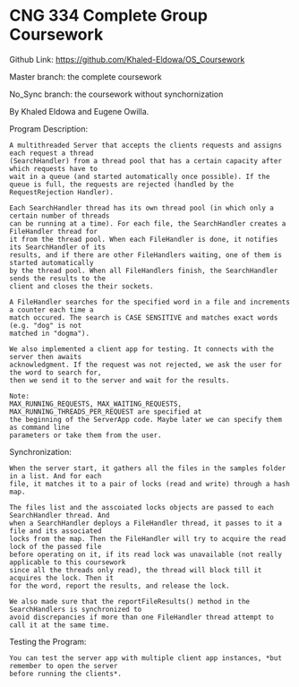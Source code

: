 # CNG 334 Complete Group Coursework

Github Link: https://github.com/Khaled-Eldowa/OS_Coursework

Master branch: the complete coursework

No_Sync branch: the coursework without synchornization

By Khaled Eldowa and Eugene Owilla.

Program Description:

	A multithreaded Server that accepts the clients requests and assigns each request a thread 
	(SearchHandler) from a thread pool that has a certain capacity after which requests have to 
	wait in a queue (and started automatically once possible). If the queue is full, the requests are rejected (handled by the 
	RequestRejection Handler).

	Each SearchHandler thread has its own thread pool (in which only a certain number of threads
	can be running at a time). For each file, the SearchHandler creates a FileHandler thread for
	it from the thread pool. When each FileHandler is done, it notifies its SearchHandler of its
	results, and if there are other FileHandlers waiting, one of them is started automatically 
	by the thread pool. When all FileHandlers finish, the SearchHandler sends the results to the
	client and closes the their sockets.

	A FileHandler searches for the specified word in a file and increments a counter each time a 
	match occured. The search is CASE SENSITIVE and matches exact words (e.g. "dog" is not 
	matched in "dogma").

	We also implemented a client app for testing. It connects with the server then awaits 
	acknowledgment. If the request was not rejected, we ask the user for the word to search for, 
	then we send it to the server and wait for the results.

	Note: 
	MAX_RUNNING_REQUESTS, MAX_WAITING_REQUESTS, MAX_RUNNING_THREADS_PER_REQUEST are specified at 
	the beginning of the ServerApp code. Maybe later we can specify them as command line 
	parameters or take them from the user.

Synchronization:

	When the server start, it gathers all the files in the samples folder in a list. And for each 
	file, it matches it to a pair of locks (read and write) through a hash map.

	The files list and the asscoiated locks objects are passed to each SearchHandler thread. And 
	when a SearchHandler deploys a FileHandler thread, it passes to it a file and its associated 
	locks from the map. Then the FileHandler will try to acquire the read lock of the passed file 
	before operating on it, if its read lock was unavailable (not really applicable to this coursework 
	since all the threads only read), the thread will block till it acquires the lock. Then it 
	for the word, report the results, and release the lock.

	We also made sure that the reportFileResults() method in the SearchHandlers is synchronized to 
	avoid discrepancies if more than one FileHandler thread attempt to call it at the same time.

Testing the Program:

	You can test the server app with multiple client app instances, *but remember to open the server 
	before running the clients*. 
